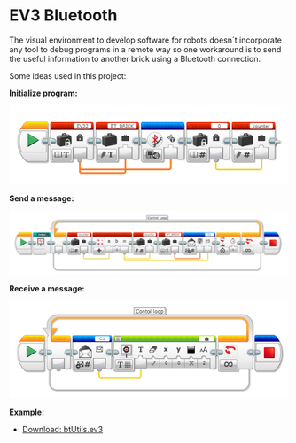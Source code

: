 # EV3 Bluetooth

The visual environment to develop software for robots doesn´t incorporate any tool to debug programs in a remote way so one workaround is to send the useful information to another brick using a Bluetooth connection.

Some ideas used in this project:

**Initialize program:**

![BT_1.1_initializeBT](./images/BT_1.1_initializeBT.png)

**Send a message:**

![BT_1.2_SendMessage](./images/BT_1.2_SendMessage.png)

**Receive a message:**

![BT_2_ReadMessage](./images/BT_2_ReadMessage.png)

**Example:**

* [Download: btUtils.ev3](../examples/btUtils.ev3)